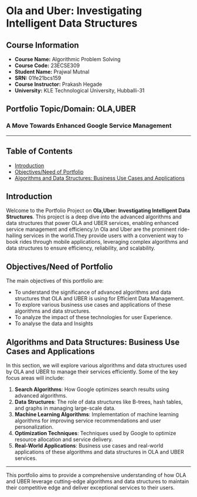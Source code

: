   # Ola and Uber: Investigating Intelligent Data Structures

## Course Information

- **Course Name:** Algorithmic Problem Solving
- **Course Code:** 23ECSE309
- **Student Name:** Prajwal Mutnal
- **SRN:** 01fe21bcs159
- **Course Instructor:** Prakash Hegade
- **University:** KLE Technological University, Hubballi-31

## Portfolio Topic/Domain: OLA,UBER

### A Move Towards Enhanced Google Service Management

---

## Table of Contents

- [Introduction](#introduction)
- [Objectives/Need of Portfolio](#objectivesneed-of-portfolio)
- [Algorithms and Data Structures: Business Use Cases and Applications](#algorithms-and-data-structures-business-use-cases-and-applications)

## Introduction

Welcome to the Portfolio Project on **Ola,Uber: Investigating Intelligent Data Structures**. This project is a deep dive into the advanced algorithms and data structures that power OLA and UBER services, enabling enhanced service management and efficiency.\n
Ola and Uber are the prominent ride-hailing services in the world.They provide users with a convenient way to book rides through mobile applications, leveraging complex algorithms and data structures to ensure efficiency, reliability, and scalability.

## Objectives/Need of Portfolio

The main objectives of this portfolio are:

- To understand the significance of advanced algorithms and data structures that OLA and UBER is using for Efficient Data Management.
- To explore various business use cases and applications of these algorithms and data structures.
- To analyze the impact of these technologies for user Experience.
- To analyse the data and Insights

## Algorithms and Data Structures: Business Use Cases and Applications

In this section, we will explore various algorithms and data structures used by OLA and UBER to manage their services efficiently. Some of the key focus areas will include:

1. **Search Algorithms**: How Google optimizes search results using advanced algorithms.
2. **Data Structures**: The role of data structures like B-trees, hash tables, and graphs in managing large-scale data.
3. **Machine Learning Algorithms**: Implementation of machine learning algorithms for improving service recommendations and user personalization.
4. **Optimization Techniques**: Techniques used by Google to optimize resource allocation and service delivery.
5. **Real-World Applications**: Business use cases and real-world applications of these algorithms and data structures in OLA and UBER services.

---

This portfolio aims to provide a comprehensive understanding of how OLA and UBER leverage cutting-edge algorithms and data structures to maintain their competitive edge and deliver exceptional services to their users.
